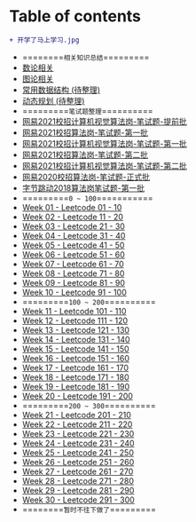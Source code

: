 <!--
 * @Description: Catalogue
 * @Versions: 
 * @Author: Vernon Cui
 * @Github: https://github.com/vernon97
 * @Date: 2020-11-20 19:46:01
 * @LastEditors: Vernon Cui
 * @LastEditTime: 2021-02-24 20:03:12
 * @FilePath: /.leetcode/Users/vernon/Leetcode-notes/README.md
-->
# Table of contents

```diff
+ 开学了马上学习.jpg
```

* ========`相关知识总结`=========
* [数论相关](数论.md)
* [图论相关](图论.md)
* [常用数据结构 (待整理)](常用数据结构.md)
* [动态规划 (待整理)](动态规划.md)
* =========`笔试题整理`==========
* [网易2021校招计算机视觉算法岗-笔试题-提前批](网易2021算法-提前批.md)
* [网易2021校招算法岗-笔试题-第一批](网易2021算法02.md)
* [网易2021校招计算机视觉算法岗-笔试题-第一批](网易2021计算机视觉02.md)
* [网易2021校招算法岗-笔试题-第二批](网易2021算法.md)
* [网易2021校招计算机视觉算法岗-笔试题-第二批](网易2021计算机视觉.md)
* [网易2020校招算法岗-笔试题-正式批](网易2020算法.md)
* [字节跳动2018算法岗笔试题-第一批](字节跳动-算法.md)
* =========`0 ~ 100`===========
* [Week 01 - Leetcode 01 - 10](week01.md)
* [Week 02 - Leetcode 11 - 20](week02.md)
* [Week 03 - Leetcode 21 - 30](week03.md)
* [Week 04 - Leetcode 31 - 40](week04.md)
* [Week 05 - Leetcode 41 - 50](week05.md)
* [Week 06 - Leetcode 51 - 60](week06.md) 
* [Week 07 - Leetcode 61 - 70](week07.md)
* [Week 08 - Leetcode 71 - 80](week08.md)
* [Week 09 - Leetcode 81 - 90](week09.md)
* [Week 10 - Leetcode 91 - 100](week10.md)
* =========`100 ~ 200`==========
* [Week 11 - Leetcode 101 - 110](week11.md)
* [Week 12 - Leetcode 111 - 120](week12.md)
* [Week 13 - Leetcode 121 - 130](week13.md) 
* [Week 14 - Leetcode 131 - 140](week14.md)
* [Week 15 - Leetcode 141 - 150](week15.md) 
* [Week 16 - Leetcode 151 - 160](week16.md)
* [Week 17 - Leetcode 161 - 170](week17.md)
* [Week 18 - Leetcode 171 - 180](week18.md)
* [Week 19 - Leetcode 181 - 190](week19.md)
* [Week 20 - Leetcode 191 - 200](week20.md) 
* =========`200 ~ 300`==========
* [Week 21 - Leetcode 201 - 210](week21.md)
* [Week 22 - Leetcode 211 - 220](week22.md)
* [Week 23 - Leetcode 221 - 230](week23.md)
* [Week 24 - Leetcode 231 - 240](week24.md)
* [Week 25 - Leetcode 241 - 250](week25.md)
* [Week 26 - Leetcode 251 - 260](week26.md)
* [Week 27 - Leetcode 261 - 270](week27.md)
* [Week 28 - Leetcode 271 - 280](week28.md)
* [Week 29 - Leetcode 281 - 290](week29.md)
* [Week 30 - Leetcode 291 - 300](week30.md)
* ========`暂时不往下做了`=========
  